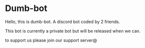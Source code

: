# Dumb-bot

Hello, this is dumb-bot. A discord bot coded by 2 friends.

This bot is currently a private bot but will be released when we can.

to support us please join our support server@
